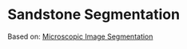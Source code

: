 # Sandstone Segmentation
Based on: [Microscopic Image Segmentation](https://github.com/bnsreenu/python_for_microscopists/blob/master/067-ML_06_05_PREDICT_ML_segmentation_All_filters_RForest.py)
